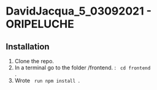 # DavidJacqua_5_03092021 - ORIPELUCHE

## Installation

1. Clone the repo.
2. In a terminal go to the folder /frontend. : <code> cd frontend </code>.
3. Wrote <code> run npm install </code>.

